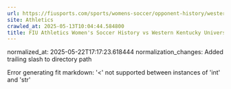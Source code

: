 ```yaml
---
url: https://fiusports.com/sports/womens-soccer/opponent-history/western-kentucky-university/420/
site: Athletics
crawled_at: 2025-05-13T10:04:44.584800
title: FIU Athletics Women's Soccer History vs Western Kentucky University
---
```

normalized_at: 2025-05-22T17:17:23.618444
normalization_changes: Added trailing slash to directory path

Error generating fit markdown: '<' not supported between instances of 'int' and 'str'
